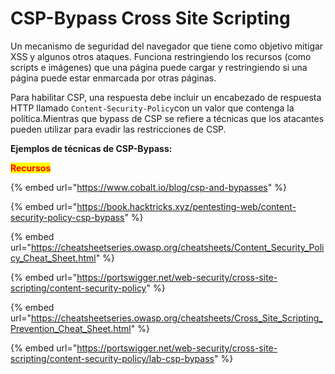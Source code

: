 # CSP-Bypass Cross Site Scripting

Un mecanismo de seguridad del navegador que tiene como objetivo mitigar XSS y algunos otros ataques. Funciona restringiendo los recursos (como scripts e imágenes) que una página puede cargar y restringiendo si una página puede estar enmarcada por otras páginas.

Para habilitar CSP, una respuesta debe incluir un encabezado de respuesta HTTP llamado `Content-Security-Policy`con un valor que contenga la política.Mientras que bypass de CSP se refiere a técnicas que los atacantes pueden utilizar para evadir las restricciones de CSP.

**Ejemplos de técnicas de CSP-Bypass:**



<mark style="color:red;">**Recursos**</mark>

{% embed url="https://www.cobalt.io/blog/csp-and-bypasses" %}

{% embed url="https://book.hacktricks.xyz/pentesting-web/content-security-policy-csp-bypass" %}

{% embed url="https://cheatsheetseries.owasp.org/cheatsheets/Content_Security_Policy_Cheat_Sheet.html" %}

{% embed url="https://portswigger.net/web-security/cross-site-scripting/content-security-policy" %}

{% embed url="https://cheatsheetseries.owasp.org/cheatsheets/Cross_Site_Scripting_Prevention_Cheat_Sheet.html" %}

{% embed url="https://portswigger.net/web-security/cross-site-scripting/content-security-policy/lab-csp-bypass" %}

